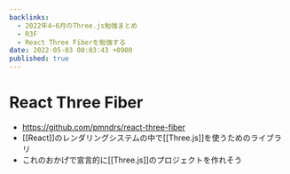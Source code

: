 ```yaml
---
backlinks:
  - 2022年4~6月のThree.js勉強まとめ
  - R3F
  - React Three Fiberを勉強する
date: 2022-05-03 00:03:43 +0900
published: true
---
```


# React Three Fiber

- https://github.com/pmndrs/react-three-fiber
- [[React]]のレンダリングシステムの中で[[Three.js]]を使うためのライブラリ
- これのおかげで宣言的に[[Three.js]]のプロジェクトを作れそう
